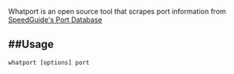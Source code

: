 Whatport is an open source tool that scrapes port information from [SpeedGuide's Port Database](https://www.speedguide.net/ports.php)

##Usage
---
```whatport [options] port```


